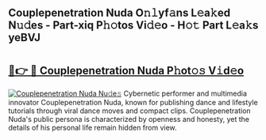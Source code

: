 ## Couplepenetration Nuda O𝚗𝚕yf𝚊ns L𝚎a𝚔ed N𝚞𝚍es - Part-xiq P𝚑𝚘tos Vi𝚍𝚎o - H𝚘𝚝 Part L𝚎a𝚔s yeBVJ

# <h2><a href="http://kf8on1l.oniu.top/?m=Couplepenetration+Nuda">🔗👉 🔴 Couplepenetration Nuda P𝚑ot𝚘𝚜 V𝚒d𝚎o</a></h2>

[![Couplepenetration Nuda Nu𝚍e𝚜](https://i.imgur.com/0qMVB7G.gif)](http://kf8on1l.oniu.top/?m=Couplepenetration+Nuda)
Cybernetic performer and multimedia innovator Couplepenetration Nuda, known for publishing dance and lifestyle tutorials through viral dance moves and compact clips. Couplepenetration Nuda's public persona is characterized by openness and honesty, yet the details of his personal life remain hidden from view.  
